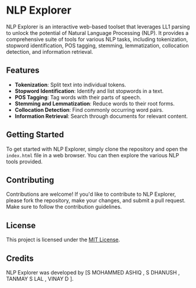 # NLP Explorer

NLP Explorer is an interactive web-based toolset that leverages LL1 parsing to unlock the potential of Natural Language Processing (NLP). It provides a comprehensive suite of tools for various NLP tasks, including tokenization, stopword identification, POS tagging, stemming, lemmatization, collocation detection, and information retrieval.

## Features

- **Tokenization**: Split text into individual tokens.
- **Stopword Identification**: Identify and list stopwords in a text.
- **POS Tagging**: Tag words with their parts of speech.
- **Stemming and Lemmatization**: Reduce words to their root forms.
- **Collocation Detection**: Find commonly occurring word pairs.
- **Information Retrieval**: Search through documents for relevant content.

## Getting Started

To get started with NLP Explorer, simply clone the repository and open the `index.html` file in a web browser. You can then explore the various NLP tools provided.

## Contributing

Contributions are welcome! If you'd like to contribute to NLP Explorer, please fork the repository, make your changes, and submit a pull request. Make sure to follow the contribution guidelines.

## License

This project is licensed under the [MIT License](LICENSE).

## Credits

NLP Explorer was developed by [S MOHAMMED ASHIQ , S DHANUSH , TANMAY S LAL , VINAY D
].


